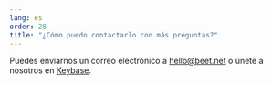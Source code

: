 ```yaml
---
lang: es
order: 28
title: "¿Cómo puedo contactarlo con más preguntas?"
---
```


Puedes enviarnos un correo electrónico a [hello@beet.net](mailto:hello@beet.net) o únete a nosotros en [Keybase](https://keybase.io/team/beet_network.public).
